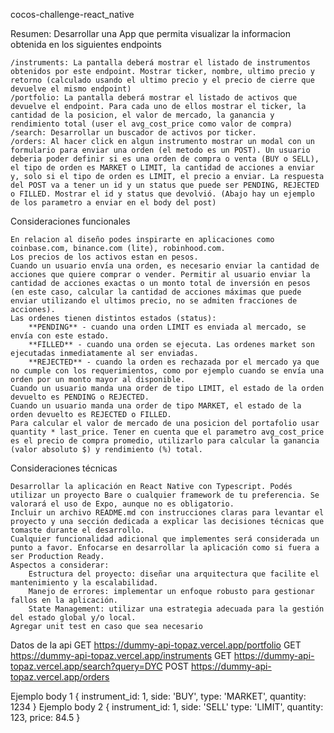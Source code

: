 cocos-challenge-react_native

Resumen: Desarrollar una App que permita visualizar la informacion obtenida en los siguientes endpoints

    /instruments: La pantalla deberá mostrar el listado de instrumentos obtenidos por este endpoint. Mostrar ticker, nombre, ultimo precio y retorno (calculado usando el ultimo precio y el precio de cierre que devuelve el mismo endpoint)
    /portfolio: La pantalla deberá mostrar el listado de activos que devuelve el endpoint. Para cada uno de ellos mostrar el ticker, la cantidad de la posicion, el valor de mercado, la ganancia y rendimiento total (user el avg_cost_price como valor de compra)
    /search: Desarrollar un buscador de activos por ticker.
    /orders: Al hacer click en algun instrumento mostrar un modal con un formulario para enviar una orden (el metodo es un POST). Un usuario deberia poder definir si es una orden de compra o venta (BUY o SELL), el tipo de orden es MARKET o LIMIT, la cantidad de acciones a enviar y, solo si el tipo de orden es LIMIT, el precio a enviar. La respuesta del POST va a tener un id y un status que puede ser PENDING, REJECTED o FILLED. Mostrar el id y status que devolvió. (Abajo hay un ejemplo de los parametro a enviar en el body del post)

Consideraciones funcionales

    En relacion al diseño podes inspirarte en aplicaciones como coinbase.com, binance.com (lite), robinhood.com.
    Los precios de los activos estan en pesos.
    Cuando un usuario envía una orden, es necesario enviar la cantidad de acciones que quiere comprar o vender. Permitir al usuario enviar la cantidad de acciones exactas o un monto total de inversión en pesos (en este caso, calcular la cantidad de acciones máximas que puede enviar utilizando el ultimos precio, no se admiten fracciones de acciones).
    Las ordenes tienen distintos estados (status):
        **PENDING** - cuando una orden LIMIT es enviada al mercado, se envía con este estado.
        **FILLED** - cuando una orden se ejecuta. Las ordenes market son ejecutadas inmediatamente al ser enviadas.
        **REJECTED** - cuando la orden es rechazada por el mercado ya que no cumple con los requerimientos, como por ejemplo cuando se envía una orden por un monto mayor al disponible.
    Cuando un usuario manda una order de tipo LIMIT, el estado de la orden devuelto es PENDING o REJECTED.
    Cuando un usuario manda una order de tipo MARKET, el estado de la orden devuelto es REJECTED o FILLED.
    Para calcular el valor de mercado de una posicion del portafolio usar quantity * last_price. Tener en cuenta que el parametro avg_cost_price es el precio de compra promedio, utilizarlo para calcular la ganancia (valor absoluto $) y rendimiento (%) total.

Consideraciones técnicas

    Desarrollar la aplicación en React Native con Typescript. Podés utilizar un proyecto Bare o cualquier framework de tu preferencia. Se valorará el uso de Expo, aunque no es obligatorio.
    Incluir un archivo README.md con instrucciones claras para levantar el proyecto y una sección dedicada a explicar las decisiones técnicas que tomaste durante el desarrollo.
    Cualquier funcionalidad adicional que implementes será considerada un punto a favor. Enfocarse en desarrollar la aplicación como si fuera a ser Production Ready.
    Aspectos a considerar:
        Estructura del proyecto: diseñar una arquitectura que facilite el mantenimiento y la escalabilidad.
        Manejo de errores: implementar un enfoque robusto para gestionar fallos en la aplicación.
        State Management: utilizar una estrategia adecuada para la gestión del estado global y/o local.
    Agregar unit test en caso que sea necesario

Datos de la api
GET https://dummy-api-topaz.vercel.app/portfolio
GET https://dummy-api-topaz.vercel.app/instruments
GET https://dummy-api-topaz.vercel.app/search?query=DYC
POST https://dummy-api-topaz.vercel.app/orders

Ejemplo body 1
{
    instrument_id: 1,
    side: 'BUY',
    type: 'MARKET',
    quantity: 1234
}
Ejemplo body 2
{
    instrument_id: 1,
    side: 'SELL'
    type: 'LIMIT',
    quantity: 123,
    price: 84.5
}
